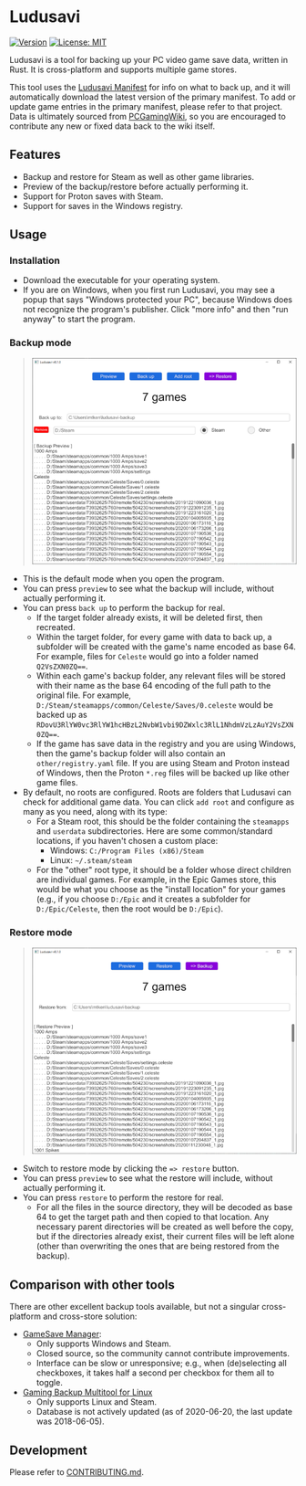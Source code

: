 # Ludusavi
[![Version](https://img.shields.io/crates/v/ludusavi)](https://crates.io/crates/ludusavi)
[![License: MIT](https://img.shields.io/badge/license-MIT-yellow.svg)](https://opensource.org/licenses/MIT)

Ludusavi is a tool for backing up your PC video game save data, written in Rust.
It is cross-platform and supports multiple game stores.

This tool uses the [Ludusavi Manifest](https://github.com/mtkennerly/ludusavi-manifest)
for info on what to back up, and it will automatically download the latest version of
the primary manifest. To add or update game entries in the primary manifest, please refer
to that project. Data is ultimately sourced from [PCGamingWiki](https://www.pcgamingwiki.com/wiki/Home),
so you are encouraged to contribute any new or fixed data back to the wiki itself.

## Features
* Backup and restore for Steam as well as other game libraries.
* Preview of the backup/restore before actually performing it.
* Support for Proton saves with Steam.
* Support for saves in the Windows registry.

## Usage
### Installation
* Download the executable for your operating system.
* If you are on Windows, when you first run Ludusavi, you may see a popup
  that says "Windows protected your PC", because Windows does not recognize
  the program's publisher. Click "more info" and then "run anyway" to start
  the program.

### Backup mode
> ![Ludusavi in backup mode](./docs/backup.png)

* This is the default mode when you open the program.
* You can press `preview` to see what the backup will include,
  without actually performing it.
* You can press `back up` to perform the backup for real.
  * If the target folder already exists, it will be deleted first,
    then recreated.
  * Within the target folder, for every game with data to back up,
    a subfolder will be created with the game's name encoded as base 64.
    For example, files for `Celeste` would go into a folder named `Q2VsZXN0ZQ==`.
  * Within each game's backup folder, any relevant files will be stored with
    their name as the base 64 encoding of the full path to the original file.
    For example, `D:/Steam/steamapps/common/Celeste/Saves/0.celeste` would be
    backed up as `RDovU3RlYW0vc3RlYW1hcHBzL2NvbW1vbi9DZWxlc3RlL1NhdmVzLzAuY2VsZXN0ZQ==`.
  * If the game has save data in the registry and you are using Windows, then
    the game's backup folder will also contain an `other/registry.yaml` file.
    If you are using Steam and Proton instead of Windows, then the Proton `*.reg`
    files will be backed up like other game files.
* By default, no roots are configured. Roots are folders that Ludusavi can
  check for additional game data. You can click `add root` and configure
  as many as you need, along with its type:
  * For a Steam root, this should be the folder containing the `steamapps` and
    `userdata` subdirectories. Here are some common/standard locations, if you
    haven't chosen a custom place:
    * Windows: `C:/Program Files (x86)/Steam`
    * Linux: `~/.steam/steam`
  * For the "other" root type, it should be a folder whose direct children are
    individual games. For example, in the Epic Games store, this would be
    what you choose as the "install location" for your games (e.g., if you choose
    `D:/Epic` and it creates a subfolder for `D:/Epic/Celeste`, then the root
    would be `D:/Epic`).

### Restore mode
> ![Ludusavi in restore mode](./docs/restore.png)

* Switch to restore mode by clicking the `=> restore` button.
* You can press `preview` to see what the restore will include,
  without actually performing it.
* You can press `restore` to perform the restore for real.
  * For all the files in the source directory, they will be decoded as base 64
    to get the target path and then copied to that location. Any necessary
    parent directories will be created as well before the copy, but if the
    directories already exist, their current files will be left alone (other
    than overwriting the ones that are being restored from the backup).

## Comparison with other tools
There are other excellent backup tools available, but not a singular
cross-platform and cross-store solution:

* [GameSave Manager](https://www.gamesave-manager.com):
  * Only supports Windows and Steam.
  * Closed source, so the community cannot contribute improvements.
  * Interface can be slow or unresponsive; e.g., when (de)selecting all checkboxes,
    it takes half a second per checkbox for them all to toggle.
* [Gaming Backup Multitool for Linux](https://supremesonicbrazil.gitlab.io/gbml-web)
  * Only supports Linux and Steam.
  * Database is not actively updated (as of 2020-06-20, the last update was 2018-06-05).

## Development
Please refer to [CONTRIBUTING.md](./CONTRIBUTING.md).
